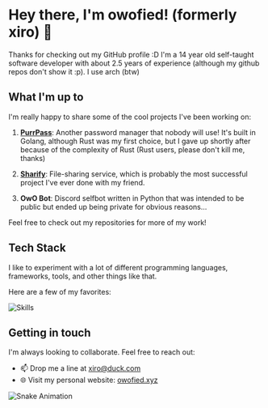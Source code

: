 # Hey there, I'm owofied! (formerly xiro) 👋

Thanks for checking out my GitHub profile :D 
I'm a 14 year old self-taught software developer with about 2.5 years of experience (although my github repos don't show it :p).
I use arch (btw)

## What I'm up to

I'm really happy to share some of the cool projects I've been working on:

1. **[PurrPass](https://github.com/XiroXD/purrpass)**: Another password manager that nobody will use! It's built in Golang, although Rust was my first choice, but I gave up shortly after because of the complexity of Rust (Rust users, please don't kill me, thanks)

2. **[Sharify](https://sharify.in)**: File-sharing service, which is probably the most successful project I've ever done with my friend.

3. **OwO Bot**: Discord selfbot written in Python that was intended to be public but ended up being private for obvious reasons...

Feel free to check out my repositories for more of my work!

## Tech Stack

I like to experiment with a lot of different programming languages, frameworks, tools, and other things like that.

Here are a few of my favorites:

![Skills](https://skillicons.dev/icons?i=go,js,ts,nodejs,html,css,svelte,vue,md,tailwind,windicss,materialui,prisma,express,postgres,mongodb,redis,githubactions,git,cloudflare,nginx,docker,postman,figma,ai,vscode,visualstudio,neovim,linux)

## Getting in touch

I'm always looking to collaborate. Feel free to reach out:

- 📫 Drop me a line at [xiro@duck.com](mailto:xiro@duck.com)
- 🌐 Visit my personal website: [owofied.xyz](https://owofied.xyz)

![Snake Animation](https://github.com/Creaperhunter/Creaperhunter/blob/output/github-contribution-grid-snake.svg)
